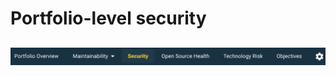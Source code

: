 # Portfolio-level security

##
<img src="../images/portfolio-overview-top-bar-security-focus.png" width="600" />




